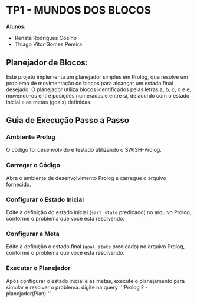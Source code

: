 # TP1 - MUNDOS DOS BLOCOS

**Alunos:**
- Renata Rodrigues Coelho
- Thiago Vítor Gomes Pereira
## Planejador de Blocos:
Este projeto implementa um planejador simples em Prolog, que resolve um problema de movimentação de blocos para alcançar um estado final desejado. O planejador utiliza blocos identificados pelas letras a, b, c, d e e, movendo-os entre posições numeradas e entre si, de acordo com o estado inicial e as metas (goals) definidas.

## Guia de Execução Passo a Passo

### Ambiente Prolog

O código foi desenvolvido e testado utilizando o SWISH-Prolog.

### Carregar o Código

Abra o ambiente de desenvolvimento Prolog e carregue o arquivo fornecido.

### Configurar o Estado Inicial

Edite a definição do estado inicial (`sart_state` predicado) no arquivo Prolog, conforme o problema que você está resolvendo.

### Configurar a Meta
Edite a definição  o estado final (`goal_state` predicado) no arquivo Prolog, conforme o problema que você está resolvendo.

### Executar o Planejador

Após configurar o estado inicial e as metas, execute o planejamento para simular e resolver o problema. digite na query '''Prolog ? - planejador(Plan)'''
